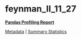 # feynman_II_11_27

[**Pandas Profiling Report**](https://epistasislab.github.io/pmlb/profile/feynman_II_11_27.html)

[Metadata](metadata.yaml) | [Summary Statistics](summary_stats.tsv)

